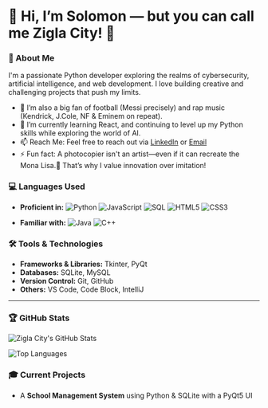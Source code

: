 # 👋  Hi, I’m Solomon — but you can call me Zigla City! 👑

### 🚀 About Me
I'm a passionate Python developer exploring the realms of cybersecurity, artificial intelligence, and web development. I love building creative and challenging projects that push my limits.
- 👀 I’m also a big fan of football (Messi precisely) and rap music (Kendrick, J.Cole, NF & Eminem on repeat).
- 🌱 I’m currently learning React, and continuing to level up my Python skills while exploring the world of AI.
- 📫 Reach Me: Feel free to reach out via [LinkedIn](https://www.linkedin.com/in/ziglacity) or [Email](mailto:ziglacity@gmail.com)
- ⚡ Fun fact: A photocopier isn't an artist—even if it can recreate the Mona Lisa.🎯 That’s why I value innovation over imitation!
  
### 💻 Languages Used
- **Proficient in:**
  ![Python](https://img.shields.io/badge/-Python-3776AB?logo=python&logoColor=white&style=flat) 
  ![JavaScript](https://img.shields.io/badge/-JavaScript-F7DF1E?logo=javascript&logoColor=black&style=flat) 
  ![SQL](https://img.shields.io/badge/-SQL-003B57?logo=postgresql&logoColor=white&style=flat) 
  ![HTML5](https://img.shields.io/badge/-HTML5-E34F26?logo=html5&logoColor=white&style=flat) 
  ![CSS3](https://img.shields.io/badge/-CSS3-1572B6?logo=css3&logoColor=white&style=flat)  

- **Familiar with:**
  ![Java](https://img.shields.io/badge/-Java-007396?logo=java&logoColor=white&style=flat) 
  ![C++](https://img.shields.io/badge/-C++-00599C?logo=cplusplus&logoColor=white&style=flat)   

### 🛠️ Tools & Technologies
- **Frameworks & Libraries:** Tkinter, PyQt
- **Databases:** SQLite, MySQL
- **Version Control:** Git, GitHub
- **Others:** VS Code, Code Block, IntelliJ

---

### 🏆 GitHub Stats

![Zigla City's GitHub Stats](https://github-readme-stats.vercel.app/api?username=ZiglaCity&show_icons=true&theme=radical)

![Top Languages](https://github-readme-stats.vercel.app/api/top-langs/?username=ZiglaCity&layout=compact&theme=radical)


### 🎓 Current Projects
- A **School Management System** using Python & SQLite with a PyQt5 UI



<!---
ZiglaCity/ZiglaCity is a ✨ special ✨ repository because its `README.md` (this file) appears on your GitHub profile.
You can click the Preview link to take a look at your changes.
--->
